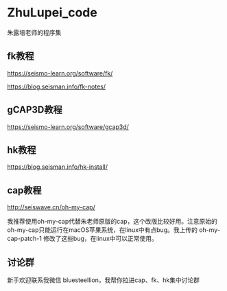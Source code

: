 # ZhuLupei_code
朱露培老师的程序集

## fk教程
https://seismo-learn.org/software/fk/

https://blog.seisman.info/fk-notes/

## gCAP3D教程
https://seismo-learn.org/software/gcap3d/

## hk教程
https://blog.seisman.info/hk-install/

## cap教程
http://seiswave.cn/oh-my-cap/

我推荐使用oh-my-cap代替朱老师原版的cap，这个改版比较好用。注意原始的oh-my-cap只能运行在macOS苹果系统，在linux中有点bug。我上传的 oh-my-cap-patch-1 修改了这些bug，在linux中可以正常使用。

## 讨论群
新手欢迎联系我微信 bluesteellion，我帮你拉进cap、fk、hk集中讨论群
